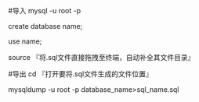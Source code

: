 


#导入
mysql -u root -p

create database name;

use name;

source 『将.sql文件直接拖拽至终端，自动补全其文件目录』



#导出
cd 『打开要将.sql文件生成的文件位置』

mysqldump -u root -p database_name>sql_name.sql
